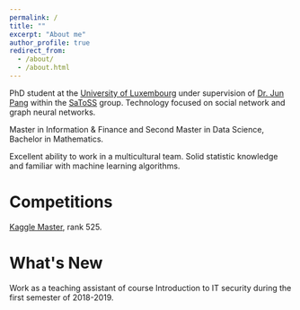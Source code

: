 ```yaml
---
permalink: /
title: ""
excerpt: "About me"
author_profile: true
redirect_from: 
  - /about/
  - /about.html
---
```


PhD student at the [University of Luxembourg](https://wwwen.uni.lu/) under supervision of [Dr. Jun Pang](http://satoss.uni.lu/members/jun/) within the [SaToSS](http://satoss.uni.lu/) group. Technology focused on social network and graph neural networks.

Master in Information & Finance and Second Master in Data Science, Bachelor in Mathematics.

Excellent ability to work in a multicultural team. 
Solid statistic knowledge and familiar with machine learning algorithms. 

Competitions
======
[Kaggle Master](https://www.kaggle.com/zhiqiangzhong), rank 525.

What's New
======
Work as a teaching assistant of course Introduction to IT security during the first semester of 2018-2019.
